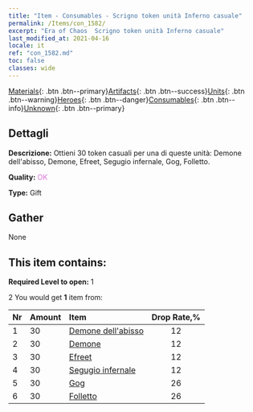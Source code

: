 ```yaml
---
title: "Item - Consumables - Scrigno token unità Inferno casuale"
permalink: /Items/con_1582/
excerpt: "Era of Chaos  Scrigno token unità Inferno casuale"
last_modified_at: 2021-04-16
locale: it
ref: "con_1582.md"
toc: false
classes: wide
---
```

 [Materials](/it/Items/){: .btn .btn--primary}[Artifacts](/it/Items/Artifacts/){: .btn .btn--success}[Units](/it/Items/Units/){: .btn .btn--warning}[Heroes](/it/Items/Heroes/){: .btn .btn--danger}[Consumables](/it/Items/Consumables/){: .btn .btn--info}[Unknown](/it/Items/Unknown/){: .btn .btn--primary}

## Dettagli
 **Descrizione:** Ottieni 30 token casuali per una di queste unità: Demone dell'abisso, Demone, Efreet, Segugio infernale, Gog, Folletto.

 **Quality:** <span style="color: #DA70D6">OK</span>

 **Type:** Gift

## Gather

  None

## This item contains:

 **Required Level to open:** 1

 2 You would get **1** item  from:

  | Nr | Amount |     Item    | Drop Rate,% |
  |:---|:-------|:------------|:---------:|
  | 1 | 30 | [Demone dell'abisso](/it/Items/unt_230/) | 12 | 
  | 2 | 30 | [Demone](/it/Items/unt_229/) | 12 | 
  | 3 | 30 | [Efreet](/it/Items/unt_231/) | 12 | 
  | 4 | 30 | [Segugio infernale](/it/Items/unt_228/) | 12 | 
  | 5 | 30 | [Gog](/it/Items/unt_227/) | 26 | 
  | 6 | 30 | [Folletto](/it/Items/unt_226/) | 26 | 
